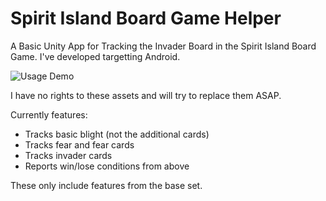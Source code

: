 # Spirit Island Board Game Helper
A Basic Unity App for Tracking the Invader Board in the Spirit Island Board Game. I've developed targetting Android.

![Usage Demo](example.png)

I have no rights to these assets and will try to replace them ASAP.

Currently features:
 * Tracks basic blight (not the additional cards)
 * Tracks fear and fear cards
 * Tracks invader cards
 * Reports win/lose conditions from above

These only include features from the base set.